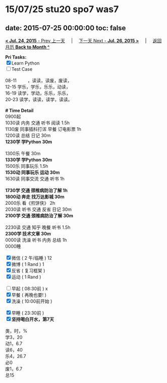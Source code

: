 # 15/07/25 stu20 spo7 was7

date: 2015-07-25 00:00:00
toc: false
---
[**< Jul. 24, 2015** - Prev 上一天](/lifelogs/2015/07/d24.md) &nbsp; &nbsp; | &nbsp; &nbsp; [下一天 Next - **Jul. 26, 2015 >**](/lifelogs/2015/07/d26.md) &nbsp; &nbsp; |  &nbsp; &nbsp; [返回月历 **Back to Month ^**](/lifelogs/2015/07/index.md)
<br/><div><b>Pri Tasks:</b></div><div><input checked="true" type="checkbox"/>Learn Python</div><div><input type="checkbox"/>Test Case</div><div><br/></div><div>08-11         ，读读，读废，废读，</div><div>12-15 学乐，学乐，乐乐，动读，</div><div>16-19 读学，学动，乐乐，乐乐，</div><div>20-23 读学，读读，读学，读读。</div><div><br/></div><div><b># Time Detail</b></div><div>0900起</div><div>1030读 内务 交通 听书 阅读 1.5h</div><div>1130废 同事插科打诨 早餐 订电影票 1h</div><div>1200读 总结 日记 30m</div><div><b>1230学 学Python 30m</b></div><div><br/></div><div>1300乐 午餐 30m</div><div><b>1330学 学Python 30m</b></div><div>1500乐 同事玩乐 1.5h</div><div><b>1530动 同事玩乐 运动 30m</b></div><div>1630读 同事交流 交通 听书 1h</div><div><br/></div><div><b>1730学 交通 颈椎病防治了解 1h</b></div><div><b>1800动 奔走 找万达影城 30m</b></div><div>2000乐 看《煎饼侠》 2h</div><div>2030读 听书 交通 反省 日记 30m</div><div><b>2100学 交通 颈椎病防治了解 30m</b></div><div><br/></div><div>2230读 交通 知乎 晚餐 听书 1.5h</div><div><b>2300学 技术文章 30m</b></div><div>0000读 洗澡 听书 内务 总结 1h</div><div>0000睡</div><div><br/></div><div><input checked="true" type="checkbox"/>微信 ( 2 午/临睡 ) 12</div><div><input checked="true" type="checkbox"/>微博 ( 1 Rand ) 1</div><div><input checked="true" type="checkbox"/>反省 ( 复习框架 )</div><div><input checked="true" type="checkbox"/>运动 ( 1 Rand )</div><div><br/></div><div><input type="checkbox"/>早起 ( 08:30前 ) x</div><div><input checked="true" type="checkbox"/>早餐 ( 再晚也要! )</div><div><input checked="true" type="checkbox"/>洗澡 ( 10:00前开始 )</div><div><br/></div><div><input checked="true" type="checkbox"/>早睡 ( 23:30前 )</div><div><b><input checked="true" type="checkbox"/></b><b>坚持喝白开水，第7天</b></div><div><br/></div><div>类，时，%</div><div>学3，20</div><div>动1，6.7</div><div>读6，40</div><div>乐4，26.7</div><div>必0</div><div>废1，6.7</div><div>总15</div>
